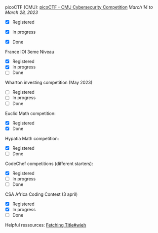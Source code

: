 picoCTF (CMU): [picoCTF - CMU Cybersecurity Competition](https://picoctf.org)
*March 14 to March 28, 2023*
- [x] Registered
- [x] In progress
- [x] Done


France IOI 3eme Niveau
- [x] Registered
- [x] In progress
- [ ] Done

Wharton investing competition (May 2023)
- [ ] Registered
- [ ] In progress
- [ ] Done

Euclid Math competition:
- [x] Registered
- [x] Done

Hypatia Math competition:
- [x] Registered
- [ ] Done

CodeChef competitions (different starters):
- [x] Registered
- [ ] In progress
- [ ] Done

CSA Africa Coding Contest (3 april)
- [x] Registered
- [x] In progress
- [ ] Done

Helpful ressources:
[Fetching Title#wieh](https://blog.prepscholar.com/computer-science-competitions-for-high-schoolers)


